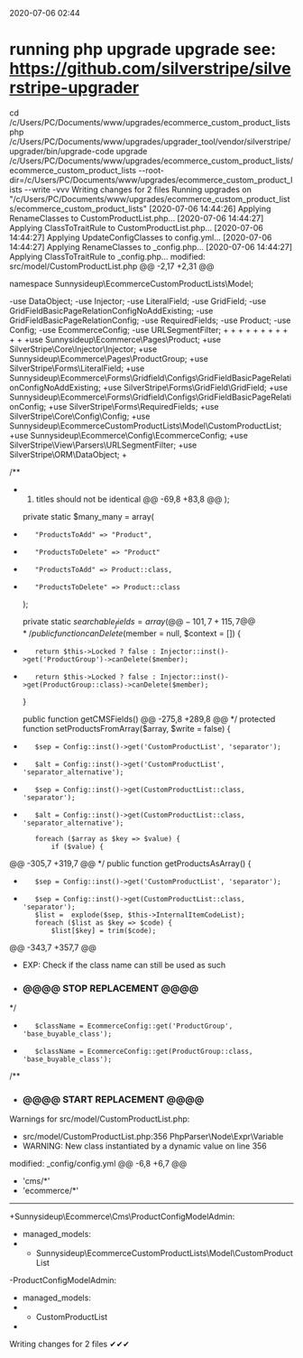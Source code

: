 2020-07-06 02:44

# running php upgrade upgrade see: https://github.com/silverstripe/silverstripe-upgrader
cd /c/Users/PC/Documents/www/upgrades/ecommerce_custom_product_lists
php /c/Users/PC/Documents/www/upgrades/upgrader_tool/vendor/silverstripe/upgrader/bin/upgrade-code upgrade /c/Users/PC/Documents/www/upgrades/ecommerce_custom_product_lists/ecommerce_custom_product_lists  --root-dir=/c/Users/PC/Documents/www/upgrades/ecommerce_custom_product_lists --write -vvv
Writing changes for 2 files
Running upgrades on "/c/Users/PC/Documents/www/upgrades/ecommerce_custom_product_lists/ecommerce_custom_product_lists"
[2020-07-06 14:44:26] Applying RenameClasses to CustomProductList.php...
[2020-07-06 14:44:27] Applying ClassToTraitRule to CustomProductList.php...
[2020-07-06 14:44:27] Applying UpdateConfigClasses to config.yml...
[2020-07-06 14:44:27] Applying RenameClasses to _config.php...
[2020-07-06 14:44:27] Applying ClassToTraitRule to _config.php...
modified:	src/model/CustomProductList.php
@@ -2,17 +2,31 @@

 namespace Sunnysideup\EcommerceCustomProductLists\Model;

-use DataObject;
-use Injector;
-use LiteralField;
-use GridField;
-use GridFieldBasicPageRelationConfigNoAddExisting;
-use GridFieldBasicPageRelationConfig;
-use RequiredFields;
-use Product;
-use Config;
-use EcommerceConfig;
-use URLSegmentFilter;
+
+
+
+
+
+
+
+
+
+
+
+use Sunnysideup\Ecommerce\Pages\Product;
+use SilverStripe\Core\Injector\Injector;
+use Sunnysideup\Ecommerce\Pages\ProductGroup;
+use SilverStripe\Forms\LiteralField;
+use Sunnysideup\Ecommerce\Forms\Gridfield\Configs\GridFieldBasicPageRelationConfigNoAddExisting;
+use SilverStripe\Forms\GridField\GridField;
+use Sunnysideup\Ecommerce\Forms\Gridfield\Configs\GridFieldBasicPageRelationConfig;
+use SilverStripe\Forms\RequiredFields;
+use SilverStripe\Core\Config\Config;
+use Sunnysideup\EcommerceCustomProductLists\Model\CustomProductList;
+use Sunnysideup\Ecommerce\Config\EcommerceConfig;
+use SilverStripe\View\Parsers\URLSegmentFilter;
+use SilverStripe\ORM\DataObject;
+

 /**
  * 1. titles should not be identical
@@ -69,8 +83,8 @@
     );

     private static $many_many = array(
-        "ProductsToAdd" => "Product",
-        "ProductsToDelete" => "Product"
+        "ProductsToAdd" => Product::class,
+        "ProductsToDelete" => Product::class
     );

     private static $searchable_fields = array(
@@ -101,7 +115,7 @@
      */
     public function canDelete($member = null, $context = [])
     {
-        return $this->Locked ? false : Injector::inst()->get('ProductGroup')->canDelete($member);
+        return $this->Locked ? false : Injector::inst()->get(ProductGroup::class)->canDelete($member);
     }

     public function getCMSFields()
@@ -275,8 +289,8 @@
      */
     protected function setProductsFromArray($array, $write = false)
     {
-        $sep = Config::inst()->get('CustomProductList', 'separator');
-        $alt = Config::inst()->get('CustomProductList', 'separator_alternative');
+        $sep = Config::inst()->get(CustomProductList::class, 'separator');
+        $alt = Config::inst()->get(CustomProductList::class, 'separator_alternative');

         foreach ($array as $key => $value) {
             if ($value) {
@@ -305,7 +319,7 @@
      */
     public function getProductsAsArray()
     {
-        $sep = Config::inst()->get('CustomProductList', 'separator');
+        $sep = Config::inst()->get(CustomProductList::class, 'separator');
         $list =  explode($sep, $this->InternalItemCodeList);
         foreach ($list as $key => $code) {
             $list[$key] = trim($code);
@@ -343,7 +357,7 @@
   * EXP: Check if the class name can still be used as such
   * ### @@@@ STOP REPLACEMENT @@@@ ###
   */
-        $className = EcommerceConfig::get('ProductGroup', 'base_buyable_class');
+        $className = EcommerceConfig::get(ProductGroup::class, 'base_buyable_class');

 /**
   * ### @@@@ START REPLACEMENT @@@@ ###

Warnings for src/model/CustomProductList.php:
 - src/model/CustomProductList.php:356 PhpParser\Node\Expr\Variable
 - WARNING: New class instantiated by a dynamic value on line 356

modified:	_config/config.yml
@@ -6,8 +6,7 @@
   - 'cms/*'
   - 'ecommerce/*'
 ---
+Sunnysideup\Ecommerce\Cms\ProductConfigModelAdmin:
+  managed_models:
+    - Sunnysideup\EcommerceCustomProductLists\Model\CustomProductList

-ProductConfigModelAdmin:
-  managed_models:
-    - CustomProductList
-

Writing changes for 2 files
✔✔✔